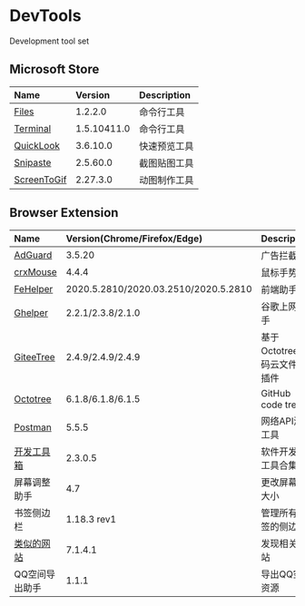 # DevTools
Development tool set

## Microsoft Store

| Name                                                                  | Version     | Description  |
| :-------------------------------------------------------------------- | :---------- | :----------- |
| [Files](https://www.microsoft.com/store/productId/9NGHP3DX8HDX)       | 1.2.2.0     | 命令行工具   |
| [Terminal](https://www.microsoft.com/store/productId/9N0DX20HK701)    | 1.5.10411.0 | 命令行工具   |
| [QuickLook](https://www.microsoft.com/store/productId/9NV4BS3L1H4S)   | 3.6.10.0    | 快速预览工具 |
| [Snipaste](https://www.microsoft.com/store/productId/9P1WXPKB68KX)    | 2.5.60.0    | 截图贴图工具 |
| [ScreenToGif](https://www.microsoft.com/store/productId/9N3SQK8PDS8G) | 2.27.3.0    | 动图制作工具 |




## Browser Extension

| Name                                                                         | Version(Chrome/Firefox/Edge)         | Description                  |
| :--------------------------------------------------------------------------- | :----------------------------------- | :--------------------------- |
| [AdGuard](https://adguard.com/zh_cn/adguard-browser-extension/overview.html) | 3.5.20                               | 广告拦截器                   |
| [crxMouse](https://crxmouse.com/zh-hans/)                                    | 4.4.4                                | 鼠标手势                     |
| [FeHelper](https://www.baidufe.com/fehelper)                                 | 2020.5.2810/2020.03.2510/2020.5.2810 | 前端助手                     |
| [Ghelper](http://googlehelper.net)                                           | 2.2.1/2.3.8/2.1.0                    | 谷歌上网助手                 |
| [GiteeTree](https://gitee.com/oschina/GitCodeTree)                           | 2.4.9/2.4.9/2.4.9                    | 基于Octotree的码云文件树插件 |
| [Octotree](https://www.octotree.io/)                                         | 6.1.8/6.1.8/6.1.5                    | GitHub code tree             |
| [Postman](https://www.postman.com/downloads/)                                | 5.5.5                                | 网络API测试工具              |
| [开发工具箱](https://www.box3.cn/)                                           | 2.3.0.5                              | 软件开发小工具合集           |
| 屏幕调整助手                                                                 | 4.7                                  | 更改屏幕的大小               |
| 书签侧边栏                                                                   | 1.18.3 rev1                          | 管理所有书签的侧边栏         |
| [类似的网站](https://www.similarsites.com/)                                  | 7.1.4.1                              | 发现相关网站                 |
| QQ空间导出助手                                                               | 1.1.1                                | 导出QQ空间资源               |